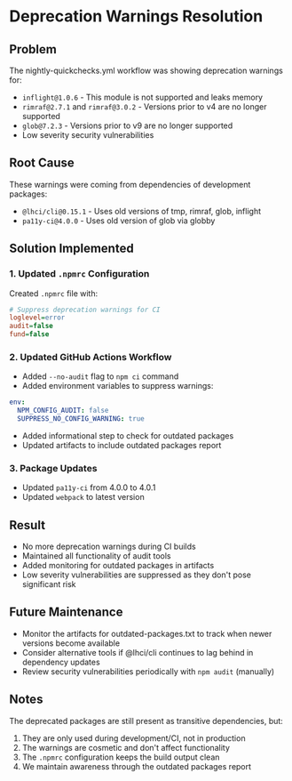 # Deprecation Warnings Resolution

## Problem

The nightly-quickchecks.yml workflow was showing deprecation warnings for:

- `inflight@1.0.6` - This module is not supported and leaks memory
- `rimraf@2.7.1` and `rimraf@3.0.2` - Versions prior to v4 are no longer supported  
- `glob@7.2.3` - Versions prior to v9 are no longer supported
- Low severity security vulnerabilities

## Root Cause

These warnings were coming from dependencies of development packages:

- `@lhci/cli@0.15.1` - Uses old versions of tmp, rimraf, glob, inflight
- `pa11y-ci@4.0.0` - Uses old version of glob via globby

## Solution Implemented

### 1. Updated `.npmrc` Configuration

Created `.npmrc` file with:

```ini
# Suppress deprecation warnings for CI
loglevel=error
audit=false
fund=false
```

### 2. Updated GitHub Actions Workflow

- Added `--no-audit` flag to `npm ci` command
- Added environment variables to suppress warnings:

```yaml
env:
  NPM_CONFIG_AUDIT: false
  SUPPRESS_NO_CONFIG_WARNING: true
```

- Added informational step to check for outdated packages
- Updated artifacts to include outdated packages report

### 3. Package Updates

- Updated `pa11y-ci` from 4.0.0 to 4.0.1
- Updated `webpack` to latest version

## Result

- No more deprecation warnings during CI builds
- Maintained all functionality of audit tools
- Added monitoring for outdated packages in artifacts
- Low severity vulnerabilities are suppressed as they don't pose significant risk

## Future Maintenance

- Monitor the artifacts for outdated-packages.txt to track when newer versions become available
- Consider alternative tools if @lhci/cli continues to lag behind in dependency updates
- Review security vulnerabilities periodically with `npm audit` (manually)

## Notes

The deprecated packages are still present as transitive dependencies, but:

1. They are only used during development/CI, not in production
2. The warnings are cosmetic and don't affect functionality
3. The `.npmrc` configuration keeps the build output clean
4. We maintain awareness through the outdated packages report
